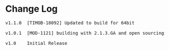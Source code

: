 # Change Log
<pre>
v1.1.0  [TIMOB-18092] Updated to build for 64bit

v1.0.1  [MOD-1121] building with 2.1.3.GA and open sourcing
	
v1.0    Initial Release
